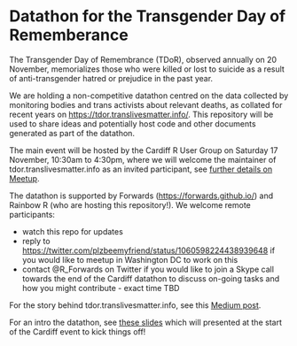 # Datathon for the Transgender Day of Rememberance

The Transgender Day of Remembrance (TDoR), observed annually on 20 November, memorializes those who were 
killed or lost to suicide as a result of anti-transgender hatred or prejudice in the past year.

We are holding a non-competitive datathon centred on the data collected by monitoring bodies and trans 
activists about relevant deaths, as collated for recent years on https://tdor.translivesmatter.info/. 
This repository will be used to share ideas and potentially host code and other documents generated as 
part of the datathon.

The main event will be hosted by the Cardiff R User Group on Saturday 17 November, 10:30am to 4:30pm, 
where we will welcome the maintainer of tdor.translivesmatter.info as an invited participant, see 
[further details on Meetup](https://www.meetup.com/Cardiff-R-User-Group/events/256116362/). 

The datathon is supported by Forwards (https://forwards.github.io/) and Rainbow R (who are hosting this 
repository!). We welcome remote participants:
 - watch this repo for updates
 - reply to https://twitter.com/plzbeemyfriend/status/1060598224438939648 if you would like to meetup in 
 Washington DC to work on this
 - contact @R_Forwards on Twitter if you would like to join a Skype call towards the end of the Cardiff
 datathon to discuss on-going tasks and how you might contribute - exact time TBD

For the story behind tdor.translivesmatter.info, see this [Medium post](https://medium.com/@annajayne/tdor-learning-more-about-those-we-have-lost-8043146f402c).

For an intro the datathon, see [these slides](https://docs.google.com/presentation/d/1PNMa6LmjsofR8FUrnXHnwdMrvxTrBMZU2Lh8DQrsmr0/edit#slide=id.g47d8b045e7_1_0) 
which will presented at the start of the Cardiff event to kick things off!

